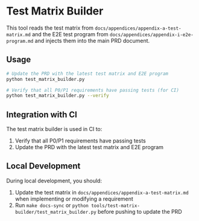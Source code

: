 # Test Matrix Builder

This tool reads the test matrix from `docs/appendices/appendix-a-test-matrix.md` and the E2E test program from `docs/appendices/appendix-i-e2e-program.md` and injects them into the main PRD document.

## Usage

```bash
# Update the PRD with the latest test matrix and E2E program
python test_matrix_builder.py

# Verify that all P0/P1 requirements have passing tests (for CI)
python test_matrix_builder.py --verify
```

## Integration with CI

The test matrix builder is used in CI to:

1. Verify that all P0/P1 requirements have passing tests
2. Update the PRD with the latest test matrix and E2E program

## Local Development

During local development, you should:

1. Update the test matrix in `docs/appendices/appendix-a-test-matrix.md` when implementing or modifying a requirement
2. Run `make docs-sync` or `python tools/test-matrix-builder/test_matrix_builder.py` before pushing to update the PRD